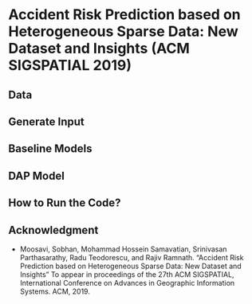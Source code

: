 # Accident Risk Prediction based on Heterogeneous Sparse Data: New Dataset and Insights (ACM SIGSPATIAL 2019)

## Data

## Generate Input

## Baseline Models

## DAP Model

## How to Run the Code? 

## Acknowledgment 
* Moosavi, Sobhan, Mohammad Hossein Samavatian, Srinivasan Parthasarathy, Radu Teodorescu, and Rajiv Ramnath. “Accident Risk Prediction based on Heterogeneous Sparse Data: New Dataset and Insights” To appear in proceedings of the 27th ACM SIGSPATIAL, International Conference on Advances in Geographic Information Systems. ACM, 2019. 

